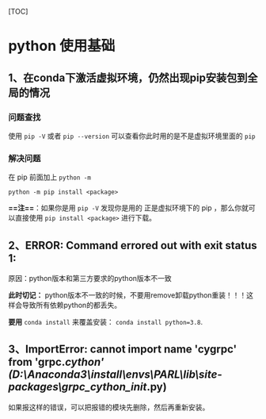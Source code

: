 [TOC]



# python 使用基础

## 1、在conda下激活虚拟环境，仍然出现pip安装包到全局的情况

### 问题查找

使用 `pip -V` 或者 `pip --version` 可以查看你此时用的是不是虚拟环境里面的 `pip`

### 解决问题

在 pip 前面加上 `python -m`

`python -m pip install <package>`

**==注==**：如果你是用 `pip -V` 发现你是用的 正是虚拟环境下的 pip ，那么你就可以直接使用 `pip install <package>` 进行下载。



## 2、ERROR: Command errored out with exit status 1: 

原因：python版本和第三方要求的python版本不一致



**此时切记：**
python版本不一致的时候，不要用remove卸载python重装！！！这样会导致所有依赖python的都丢失。



**要用** `conda install` 来覆盖安装： `conda install python=3.8`.

 

## 3、ImportError: cannot import name 'cygrpc' from 'grpc._cython' (D:\Anaconda3\install\envs\PARL\lib\site-packages\grpc\_cython\__init__.py)

如果报这样的错误，可以把报错的模块先删除，然后再重新安装。

